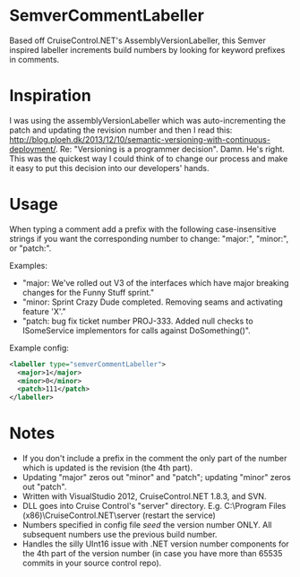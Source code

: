 SemverCommentLabeller
========================

Based off CruiseControl.NET's AssemblyVersionLabeller, this Semver inspired labeller increments build numbers by looking for keyword prefixes in comments.

Inspiration
===========
I was using the assemblyVersionLabeller which was auto-incrementing the patch and updating the revision number and then I read this: http://blog.ploeh.dk/2013/12/10/semantic-versioning-with-continuous-deployment/. Re: "Versioning is a programmer decision". Damn. He's right. This was the quickest way I could think of to change our process and make it easy to put this decision into our developers' hands.

Usage
=====
When typing a comment add a prefix with the following case-insensitive strings if you want the corresponding number to change: "major:", "minor:", or "patch:".

Examples:
- "major: We've rolled out V3 of the interfaces which have major breaking changes for the Funny Stuff sprint."
- "minor: Sprint Crazy Dude completed. Removing seams and activating feature 'X'."
- "patch: bug fix ticket number PROJ-333. Added null checks to ISomeService implementors for calls against DoSomething()".

Example config:
```xml
<labeller type="semverCommentLabeller">
  <major>1</major>
  <minor>0</minor>
  <patch>111</patch>
</labeller>	
```

Notes
=====
- If you don't include a prefix in the comment the only part of the number which is updated is the revision (the 4th part).
- Updating "major" zeros out "minor" and "patch"; updating "minor" zeros out "patch".
- Written with VisualStudio 2012, CruiseControl.NET 1.8.3, and SVN.
- DLL goes into Cruise Control's "server" directory. E.g. C:\Program Files (x86)\CruiseControl.NET\server (restart the service)
- Numbers specified in config file *seed* the version number ONLY. All subsequent numbers use the previous build number.
- Handles the silly UInt16 issue with .NET version number components for the 4th part of the version number (in case you have more than 65535 commits in your source control repo).
